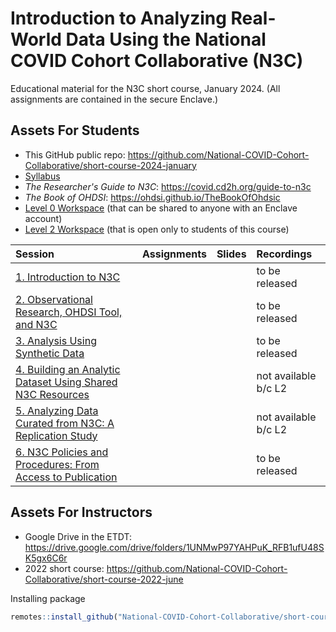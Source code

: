 Introduction to Analyzing Real-World Data Using the National COVID Cohort Collaborative (N3C)
=======

Educational material for the N3C short course, January 2024. (All assignments are contained in the secure Enclave.)

Assets For Students
-------

* This GitHub public repo: <https://github.com/National-COVID-Cohort-Collaborative/short-course-2024-january>
* [Syllabus](/background/syllabus/)
* *The Researcher's Guide to N3C*: <https://covid.cd2h.org/guide-to-n3c>
* *The Book of OHDSI*: <https://ohdsi.github.io/TheBookOfOhdsic>
* [Level 0 Workspace](https://unite.nih.gov/workspace/compass/view/ri.compass.main.folder.86a7020f-db30-4fd1-b735-bbaf53512365) (that can be shared to anyone with an Enclave account)
* [Level 2 Workspace]() (that is open only to students of this course)

| Session                                                                             | Assignments           | Slides         | Recordings           |
| :---------------------------------------------------------------------------------- | :-------------------- | :------------- | :---------           |
| [1. Introduction to N3C](sessions/session-1/)                                       |                       |                | to be released       |
| [2. Observational Research, OHDSI Tool, and N3C](sessions/session-3/)               |                       |                | to be released       |
| [3. Analysis Using Synthetic Data](sessions/session-2/)                             |                       |                | to be released       |
| [4. Building an Analytic Dataset Using Shared N3C Resources](sessions/session-4/)   |                       |                | not available b/c L2 |
| [5. Analyzing Data Curated from N3C: A Replication Study](sessions/session-5/)      |                       |                | not available b/c L2 |
| [6. N3C Policies and Procedures: From Access to Publication](sessions/session-6/)   |                       |                | to be released       |

Assets For Instructors
-------

* Google Drive in the ETDT: <https://drive.google.com/drive/folders/1UNMwP97YAHPuK_RFB1ufU48SK5gx6C6r>
* 2022 short course: <https://github.com/National-COVID-Cohort-Collaborative/short-course-2022-june>

Installing package

```r
remotes::install_github("National-COVID-Cohort-Collaborative/short-course-2024-january", subdir = "workflow")
```
